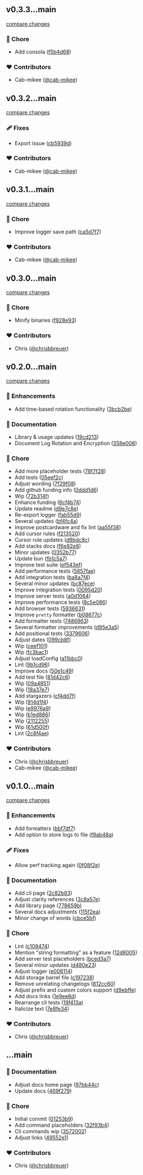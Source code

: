 ## v0.3.3...main

[compare changes](https://github.com/stacksjs/clarity/compare/v0.3.3...main)

### 🏡 Chore

- Add consola ([f5b4d68](https://github.com/stacksjs/clarity/commit/f5b4d68))

### ❤️ Contributors

- Cab-mikee ([@cab-mikee](https://github.com/cab-mikee))

## v0.3.2...main

[compare changes](https://github.com/stacksjs/clarity/compare/v0.3.2...main)

### 🩹 Fixes

- Export issue ([cb5939d](https://github.com/stacksjs/clarity/commit/cb5939d))

### ❤️ Contributors

- Cab-mikee ([@cab-mikee](https://github.com/cab-mikee))

## v0.3.1...main

[compare changes](https://github.com/stacksjs/clarity/compare/v0.3.1...main)

### 🏡 Chore

- Improve logger save path ([ca5d7f7](https://github.com/stacksjs/clarity/commit/ca5d7f7))

### ❤️ Contributors

- Cab-mikee ([@cab-mikee](https://github.com/cab-mikee))

## v0.3.0...main

[compare changes](https://github.com/stacksjs/clarity/compare/v0.3.0...main)

### 🏡 Chore

- Minify binaries ([f928e93](https://github.com/stacksjs/clarity/commit/f928e93))

### ❤️ Contributors

- Chris ([@chrisbbreuer](https://github.com/chrisbbreuer))

## v0.2.0...main

[compare changes](https://github.com/stacksjs/clarity/compare/v0.2.0...main)

### 🚀 Enhancements

- Add time-based rotation functionality ([3bcb2be](https://github.com/stacksjs/clarity/commit/3bcb2be))

### 📖 Documentation

- Library & usage updates ([19cd213](https://github.com/stacksjs/clarity/commit/19cd213))
- Document Log Rotation and Encryption ([358e008](https://github.com/stacksjs/clarity/commit/358e008))

### 🏡 Chore

- Add more placeholder tests ([78f7f28](https://github.com/stacksjs/clarity/commit/78f7f28))
- Add tests ([05eef2c](https://github.com/stacksjs/clarity/commit/05eef2c))
- Adjust wording ([7f29f08](https://github.com/stacksjs/clarity/commit/7f29f08))
- Add github funding info ([0ddd1d6](https://github.com/stacksjs/clarity/commit/0ddd1d6))
- Wip ([72b314f](https://github.com/stacksjs/clarity/commit/72b314f))
- Enhance funding ([6cf4b74](https://github.com/stacksjs/clarity/commit/6cf4b74))
- Update readme ([d9e7c8e](https://github.com/stacksjs/clarity/commit/d9e7c8e))
- Re-export logger ([fab55d9](https://github.com/stacksjs/clarity/commit/fab55d9))
- Several updates ([bf4fc4a](https://github.com/stacksjs/clarity/commit/bf4fc4a))
- Improve postcardware and fix lint ([aa55f38](https://github.com/stacksjs/clarity/commit/aa55f38))
- Add cursor rules ([f213520](https://github.com/stacksjs/clarity/commit/f213520))
- Cursor rule updates ([d8bdc8c](https://github.com/stacksjs/clarity/commit/d8bdc8c))
- Add stacks docs ([f6e82e8](https://github.com/stacksjs/clarity/commit/f6e82e8))
- Minor updates ([0352b77](https://github.com/stacksjs/clarity/commit/0352b77))
- Update bun ([fb1c5a7](https://github.com/stacksjs/clarity/commit/fb1c5a7))
- Improve test suite ([ef543ef](https://github.com/stacksjs/clarity/commit/ef543ef))
- Add performance tests ([5857fae](https://github.com/stacksjs/clarity/commit/5857fae))
- Add integration tests ([ba8a7f4](https://github.com/stacksjs/clarity/commit/ba8a7f4))
- Several minor updates ([bc87ece](https://github.com/stacksjs/clarity/commit/bc87ece))
- Improve integration tests ([0095d20](https://github.com/stacksjs/clarity/commit/0095d20))
- Improve server tests ([a0d1064](https://github.com/stacksjs/clarity/commit/a0d1064))
- Improve performance tests ([8c5e086](https://github.com/stacksjs/clarity/commit/8c5e086))
- Add browser tests ([5936631](https://github.com/stacksjs/clarity/commit/5936631))
- Improve `pretty` formatter ([b08677c](https://github.com/stacksjs/clarity/commit/b08677c))
- Add formatter tests ([7486963](https://github.com/stacksjs/clarity/commit/7486963))
- Several formatter improvements ([d95e3a5](https://github.com/stacksjs/clarity/commit/d95e3a5))
- Add positional tests ([3379606](https://github.com/stacksjs/clarity/commit/3379606))
- Adjust dates ([099cb8f](https://github.com/stacksjs/clarity/commit/099cb8f))
- Wip ([ceef101](https://github.com/stacksjs/clarity/commit/ceef101))
- Wip ([fc3bac1](https://github.com/stacksjs/clarity/commit/fc3bac1))
- Adjust loadConfig ([a11bbc0](https://github.com/stacksjs/clarity/commit/a11bbc0))
- Lint ([9b1cd96](https://github.com/stacksjs/clarity/commit/9b1cd96))
- Improve docs ([50e1c49](https://github.com/stacksjs/clarity/commit/50e1c49))
- Add test file ([81d42c6](https://github.com/stacksjs/clarity/commit/81d42c6))
- Wip ([09a4851](https://github.com/stacksjs/clarity/commit/09a4851))
- Wip ([18a37e7](https://github.com/stacksjs/clarity/commit/18a37e7))
- Add stargazers ([cf4dd7f](https://github.com/stacksjs/clarity/commit/cf4dd7f))
- Wip ([914d1f4](https://github.com/stacksjs/clarity/commit/914d1f4))
- Wip ([e9976a9](https://github.com/stacksjs/clarity/commit/e9976a9))
- Wip ([b1ed886](https://github.com/stacksjs/clarity/commit/b1ed886))
- Wip ([2112255](https://github.com/stacksjs/clarity/commit/2112255))
- Wip ([61d500f](https://github.com/stacksjs/clarity/commit/61d500f))
- Lint ([2c8f4ae](https://github.com/stacksjs/clarity/commit/2c8f4ae))

### ❤️ Contributors

- Chris ([@chrisbbreuer](https://github.com/chrisbbreuer))
- Cab-mikee ([@cab-mikee](https://github.com/cab-mikee))

## v0.1.0...main

[compare changes](https://github.com/stacksjs/clarity/compare/v0.1.0...main)

### 🚀 Enhancements

- Add formatters ([bbf7df7](https://github.com/stacksjs/clarity/commit/bbf7df7))
- Add option to store logs to file ([f9ab48a](https://github.com/stacksjs/clarity/commit/f9ab48a))

### 🩹 Fixes

- Allow perf tracking again ([0f08f2e](https://github.com/stacksjs/clarity/commit/0f08f2e))

### 📖 Documentation

- Add cli page ([2c82b83](https://github.com/stacksjs/clarity/commit/2c82b83))
- Adjust clarity references ([3c8a57e](https://github.com/stacksjs/clarity/commit/3c8a57e))
- Add library page ([778659b](https://github.com/stacksjs/clarity/commit/778659b))
- Several docs adjustments ([115f2ea](https://github.com/stacksjs/clarity/commit/115f2ea))
- Minor change of words ([cbce5bf](https://github.com/stacksjs/clarity/commit/cbce5bf))

### 🏡 Chore

- Lint ([c108474](https://github.com/stacksjs/clarity/commit/c108474))
- Mention "string formatting" as a feature ([12d8005](https://github.com/stacksjs/clarity/commit/12d8005))
- Add server test placeholders ([bced3a7](https://github.com/stacksjs/clarity/commit/bced3a7))
- Several minor updates ([d480e23](https://github.com/stacksjs/clarity/commit/d480e23))
- Adjust logger ([e008114](https://github.com/stacksjs/clarity/commit/e008114))
- Add storage barrel file ([c197238](https://github.com/stacksjs/clarity/commit/c197238))
- Remove unrelating changelogs ([812cc60](https://github.com/stacksjs/clarity/commit/812cc60))
- Adjust prefix and custom colors support ([d9ebffe](https://github.com/stacksjs/clarity/commit/d9ebffe))
- Add docs links ([1e9ee8d](https://github.com/stacksjs/clarity/commit/1e9ee8d))
- Rearrange cli tests ([19f413a](https://github.com/stacksjs/clarity/commit/19f413a))
- Italicize text ([7e8fe34](https://github.com/stacksjs/clarity/commit/7e8fe34))

### ❤️ Contributors

- Chris ([@chrisbbreuer](http://github.com/chrisbbreuer))

## ...main

### 📖 Documentation

- Adjust docs home page ([97bb44c](https://github.com/stacksjs/clarity/commit/97bb44c))
- Update docs ([469f279](https://github.com/stacksjs/clarity/commit/469f279))

### 🏡 Chore

- Initial commit ([01253b9](https://github.com/stacksjs/clarity/commit/01253b9))
- Add command placeholders ([32f93b4](https://github.com/stacksjs/clarity/commit/32f93b4))
- Cli commands wip ([3572002](https://github.com/stacksjs/clarity/commit/3572002))
- Adjust links ([49552e1](https://github.com/stacksjs/clarity/commit/49552e1))

### ❤️ Contributors

- Chris ([@chrisbbreuer](http://github.com/chrisbbreuer))
